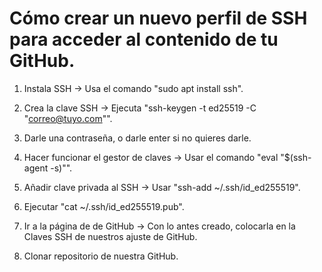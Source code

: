 # Cómo crear un nuevo perfil de SSH para acceder al contenido de tu GitHub.

1. Instala SSH -> Usa el comando "sudo apt install ssh".

2. Crea la clave SSH -> Ejecuta "ssh-keygen -t ed25519 -C "correo@tuyo.com"".

3. Darle una contraseña, o darle enter si no quieres darle.

4. Hacer funcionar el gestor de claves -> Usar el comando "eval "$(ssh-agent -s)"".

5. Añadir clave privada al SSH -> Usar "ssh-add ~/.ssh/id\_ed255519".

6. Ejecutar "cat ~/.ssh/id\_ed255519.pub".

7. Ir a la página de de GitHub -> Con lo antes creado, colocarla en la Claves SSH de nuestros ajuste de GitHub.

8. Clonar repositorio de nuestra GitHub.
